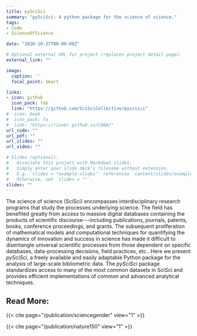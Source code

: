 ```yaml
---
title: pySciSci
summary: "pySciSci: A python package for the science of science."
tags:
- Code
- ScienceOfScience

date: "2020-10-27T00:00:00Z"

# Optional external URL for project (replaces project detail page).
external_link: ""

image:
  caption: ''
  focal_point: Smart

links:
- icon: github
  icon_pack: fab
  link: "https://github.com/SciSciCollective/pyscisci"
#- icon: book
#  icon_pack: fa
#  link: "https://rionbr.github.io/CANA/"
url_code: ""
url_pdf: ""
url_slides: ""
url_video: ""

# Slides (optional).
#   Associate this project with Markdown slides.
#   Simply enter your slide deck's filename without extension.
#   E.g. `slides = "example-slides"` references `content/slides/example-slides.md`.
#   Otherwise, set `slides = ""`.
slides: ""
---
```


The science of science (SciSci) encompasses interdisciplinary research programs that study the processes underlying science. The field has benefited greatly from access to massive digital databases containing the products of scientific discourse---including publications, journals, patents, books, conference proceedings, and grants. The subsequent proliferation of mathematical models and computational techniques for quantifying the dynamics of innovation and success in science has made it difficult to disentangle universal scientific processes from those dependent on specific databases, data-processing decisions, field practices, etc.. Here we present *pySciSci*, a freely available and easily adaptable Python package for the analysis of large-scale bibliometric data.  The *pySciSci* package standardizes access to many of the most common datasets in SciSci and provides efficient implementations of common and advanced analytical techniques.

Read More:
---------------
{{< cite page="/publication/sciencegender" view="1" >}}

{{< cite page="/publication/nature150" view="1" >}}

